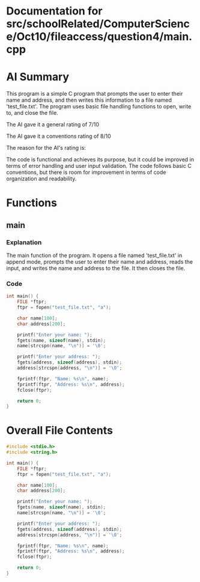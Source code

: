 # Documentation for src/schoolRelated/ComputerScience/Oct10/fileaccess/question4/main.cpp

# AI Summary
This program is a simple C program that prompts the user to enter their name and address, and then writes this information to a file named 'test_file.txt'. The program uses basic file handling functions to open, write to, and close the file.

The AI gave it a general rating of 7/10

The AI gave it a conventions rating of 8/10

The reason for the AI's rating is:

The code is functional and achieves its purpose, but it could be improved in terms of error handling and user input validation. The code follows basic C conventions, but there is room for improvement in terms of code organization and readability.
# Functions

## main
### Explanation
The main function of the program. It opens a file named 'test_file.txt' in append mode, prompts the user to enter their name and address, reads the input, and writes the name and address to the file. It then closes the file.
### Code
```c
int main() {
    FILE *ftpr;
    ftpr = fopen("test_file.txt", "a");

    char name[100];
    char address[200];

    printf("Enter your name: ");
    fgets(name, sizeof(name), stdin);
    name[strcspn(name, "\n")] = '\0';

    printf("Enter your address: ");
    fgets(address, sizeof(address), stdin);
    address[strcspn(address, "\n")] = '\0';

    fprintf(ftpr, "Name: %s\n", name);
    fprintf(ftpr, "Address: %s\n", address);
    fclose(ftpr);

    return 0;
}
```
# Overall File Contents
```c
#include <stdio.h>
#include <string.h>

int main() {
    FILE *ftpr;
    ftpr = fopen("test_file.txt", "a");

    char name[100];
    char address[200];

    printf("Enter your name: ");
    fgets(name, sizeof(name), stdin);
    name[strcspn(name, "\n")] = '\0';

    printf("Enter your address: ");
    fgets(address, sizeof(address), stdin);
    address[strcspn(address, "\n")] = '\0';

    fprintf(ftpr, "Name: %s\n", name);
    fprintf(ftpr, "Address: %s\n", address);
    fclose(ftpr);

    return 0;
}
```
